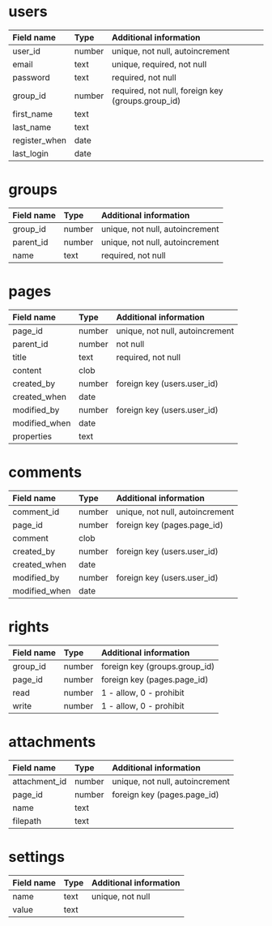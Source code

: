 # users #

| **Field name** | **Type** | **Additional information** |
|:---------------|:---------|:---------------------------|
| user\_id       | number   | unique, not null, autoincrement |
| email          | text     | unique, required, not null |
| password       | text     | required, not null         |
| group\_id      | number   | required, not null, foreign key (groups.group\_id) |
| first\_name    | text     |                            |
| last\_name     | text     |                            |
| register\_when | date     |                            |
| last\_login    | date     |                            |

# groups #

| **Field name** | **Type** | **Additional information** |
|:---------------|:---------|:---------------------------|
| group\_id      | number   | unique, not null, autoincrement |
| parent\_id     | number   | unique, not null, autoincrement |
| name           | text     | required, not null         |

# pages #

| **Field name** | **Type** | **Additional information** |
|:---------------|:---------|:---------------------------|
| page\_id       | number   | unique, not null, autoincrement |
| parent\_id     | number   | not null                   |
| title          | text     | required, not null         |
| content        | clob     |                            |
| created\_by    | number   | foreign key (users.user\_id)  |
| created\_when  | date     |                            |
| modified\_by   | number   | foreign key (users.user\_id)  |
| modified\_when | date     |                            |
| properties     | text     |                            |

# comments #

| **Field name** | **Type** | **Additional information** |
|:---------------|:---------|:---------------------------|
| comment\_id    | number   | unique, not null, autoincrement |
| page\_id       | number   | foreign key (pages.page\_id) |
| comment        | clob     |                            |
| created\_by    | number   | foreign key (users.user\_id)  |
| created\_when  | date     |                            |
| modified\_by   | number   | foreign key (users.user\_id)  |
| modified\_when | date     |                            |

# rights #

| **Field name** | **Type** | **Additional information** |
|:---------------|:---------|:---------------------------|
| group\_id      | number   | foreign key (groups.group\_id) |
| page\_id       | number   | foreign key (pages.page\_id) |
| read           | number   | 1 - allow, 0 - prohibit    |
| write          | number   | 1 - allow, 0 - prohibit    |

# attachments #

| **Field name** | **Type** | **Additional information** |
|:---------------|:---------|:---------------------------|
| attachment\_id | number   | unique, not null, autoincrement |
| page\_id       | number   | foreign key (pages.page\_id) |
| name           | text     |                            |
| filepath       | text     |                            |

# settings #

| **Field name** | **Type** | **Additional information** |
|:---------------|:---------|:---------------------------|
| name           | text     | unique, not null           |
| value          | text     |                            |